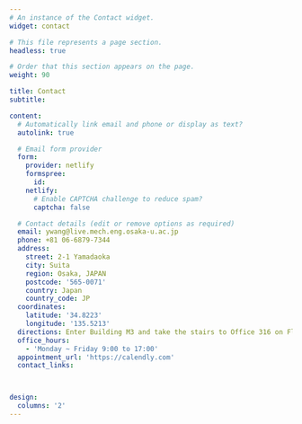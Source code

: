 ```yaml
---
# An instance of the Contact widget.
widget: contact

# This file represents a page section.
headless: true

# Order that this section appears on the page.
weight: 90

title: Contact
subtitle:

content:
  # Automatically link email and phone or display as text?
  autolink: true

  # Email form provider
  form:
    provider: netlify
    formspree:
      id:
    netlify:
      # Enable CAPTCHA challenge to reduce spam?
      captcha: false

  # Contact details (edit or remove options as required)
  email: ywang@live.mech.eng.osaka-u.ac.jp
  phone: +81 06-6879-7344
  address:
    street: 2-1 Yamadaoka
    city: Suita
    region: Osaka, JAPAN
    postcode: '565-0071'
    country: Japan
    country_code: JP
  coordinates:
    latitude: '34.8223'
    longitude: '135.5213'
  directions: Enter Building M3 and take the stairs to Office 316 on Floor 3
  office_hours:
    - 'Monday ~ Friday 9:00 to 17:00'
  appointment_url: 'https://calendly.com'
  contact_links:



design:
  columns: '2'
---
```

